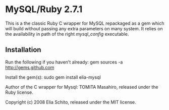 MySQL/Ruby 2.7.1
================

This is a the classic Ruby C wrapper for MySQL repackaged as a gem which will build without passing any extra parameters on many system.
It relies on the availability in path of the right *mysql_config* executable.

Installation
------------

Run the following if you haven't already:
  gem sources -a http://gems.github.com

Install the gem(s):
  sudo gem install elia-mysql



Author of the C wrapper for Mysql: 
  TOMITA Masahiro, released under the Ruby license.

Copyright (c) 2008 Elia Schito, released under the MIT license.